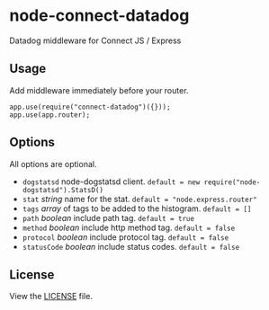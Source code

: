 # node-connect-datadog

Datadog middleware for Connect JS / Express


## Usage

Add middleware immediately before your router.

	app.use(require("connect-datadog")({}));
	app.use(app.router);

## Options

All options are optional.

* `dogstatsd` node-dogstatsd client. `default = new require("node-dogstatsd").StatsD()`
* `stat` *string* name for the stat. `default = "node.express.router"`
* `tags` *array* of tags to be added to the histogram. `default = []`
* `path` *boolean* include path tag. `default = true`
* `method` *boolean* include http method tag. `default = false`
* `protocol` *boolean* include protocol tag. `default = false`
* `statusCode` *boolean* include status codes. `default = false`

## License

View the [LICENSE](https://github.com/AppPress/node-connect-datadog/blob/master/LICENSE) file.

